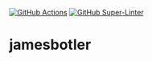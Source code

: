 [![GitHub Actions](https://img.shields.io/endpoint.svg?url=https%3A%2F%2Factions-badge.atrox.dev%2Fatrox%2Fsync-dotenv%2Fbadge&label=build&logo=none)](https://actions-badge.atrox.dev/atrox/ralphschuler/jamesbotler)
[![GitHub Super-Linter](https://github.com/ralphschuler/jamesbotler/workflows/Lint%20Code%20Base/badge.svg)](https://github.com/marketplace/actions/super-linter)
# jamesbotler
